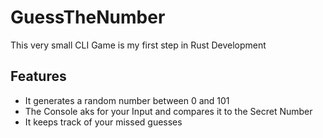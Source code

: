 # GuessTheNumber
This very small CLI Game is my first step in Rust Development


## Features
* It generates a random number between 0 and 101
* The Console aks for your Input and compares it to the Secret Number
* It keeps track of your missed guesses